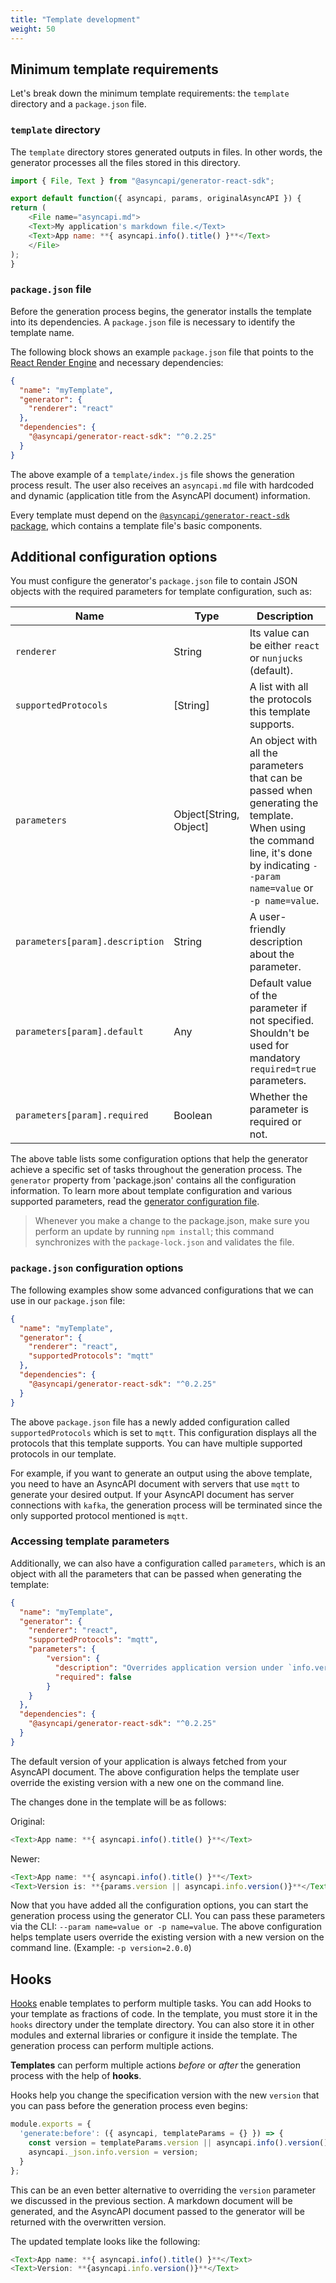 ```yaml
---
title: "Template development"
weight: 50
---
```


## Minimum template requirements

Let's break down the minimum template requirements: the `template` directory and a `package.json` file.

### `template` directory

The `template` directory stores generated outputs in files. In other words, the generator processes all the files stored in this directory.

```js
import { File, Text } from "@asyncapi/generator-react-sdk";

export default function({ asyncapi, params, originalAsyncAPI }) {
return (
    <File name="asyncapi.md">
    <Text>My application's markdown file.</Text>
    <Text>App name: **{ asyncapi.info().title() }**</Text>
    </File>
);
}
```
### `package.json` file

Before the generation process begins, the generator installs the template into its dependencies. A `package.json` file is necessary to identify the template name.

The following block shows an example `package.json` file that points to the [React Render Engine](react-render-engine.md) and necessary dependencies:

```json
{
  "name": "myTemplate",
  "generator": {
    "renderer": "react"
  },
  "dependencies": {
    "@asyncapi/generator-react-sdk": "^0.2.25"
  }
}
```

The above example of a `template/index.js` file shows the generation process result. The user also receives an `asyncapi.md` file with hardcoded and dynamic (application title from the AsyncAPI document) information.

Every template must depend on the [`@asyncapi/generator-react-sdk` package](https://github.com/asyncapi/generator-react-sdk), which contains a template file's basic components.

## Additional configuration options

You must configure the generator's `package.json` file to contain JSON objects with the required parameters for template configuration, such as:

|Name|Type|Description|
|---|---|---|
|`renderer`| String | Its value can be either `react` or `nunjucks` (default).
|`supportedProtocols`| [String] | A list with all the protocols this template supports.
|`parameters`| Object[String, Object] | An object with all the parameters that can be passed when generating the template. When using the command line, it's done by indicating `--param name=value` or `-p name=value`.
|`parameters[param].description`| String | A user-friendly description about the parameter.
|`parameters[param].default`| Any | Default value of the parameter if not specified. Shouldn't be used for mandatory `required=true` parameters.
|`parameters[param].required`| Boolean | Whether the parameter is required or not.

The above table lists some configuration options that help the generator achieve a specific set of tasks throughout the generation process. The `generator` property from 'package.json' contains all the configuration information. To learn more about template configuration and various supported parameters, read the [generator configuration file](configuration-file.md).

> Whenever you make a change to the package.json, make sure you perform an update by running `npm install`;  this command synchronizes with the `package-lock.json` and validates the file.

### `package.json` configuration options 

The following examples show some advanced configurations that we can use in our `package.json` file:

```json
{
  "name": "myTemplate",
  "generator": {
    "renderer": "react",
    "supportedProtocols": "mqtt"
  },
  "dependencies": {
    "@asyncapi/generator-react-sdk": "^0.2.25"
  }
}
```
The above `package.json` file has a newly added configuration called `supportedProtocols` which is set to `mqtt`. This configuration displays all the protocols that this template supports. You can have multiple supported protocols in our template. 

For example, if you want to generate an output using the above template, you need to have an AsyncAPI document with servers that use `mqtt` to generate your desired output. If your AsyncAPI document has server connections with `kafka`, the generation process will be terminated since the only supported protocol mentioned is `mqtt`. 

### Accessing template parameters

Additionally, we can also have a configuration called `parameters`, which is an object with all the parameters that can be passed when generating the template:

```json
{
  "name": "myTemplate",
  "generator": {
    "renderer": "react",
    "supportedProtocols": "mqtt",
    "parameters": {
        "version": {
          "description": "Overrides application version under `info.version` in the AsyncAPI document.",
          "required": false
        }
    }
  },
  "dependencies": {
    "@asyncapi/generator-react-sdk": "^0.2.25"
  }
}
```

The default version of your application is always fetched from your AsyncAPI document. The above configuration helps the template user override the existing version with a new one on the command line.

The changes done in the template will be as follows:

Original:

```js
<Text>App name: **{ asyncapi.info().title() }**</Text>
```

Newer:

```js
<Text>App name: **{ asyncapi.info().title() }**</Text>
<Text>Version is: **{params.version || asyncapi.info.version()}**</Text>
```

Now that you have added all the configuration options, you can start the generation process using the generator CLI. You can pass these parameters via the CLI: `--param name=value or -p name=value`.
The above configuration helps template users override the existing version with a new version on the command line. (Example: `-p version=2.0.0`)

## Hooks

[Hooks](hooks.md) enable templates to perform multiple tasks. You can add Hooks to your template as fractions of code. In the template, you must store it in the `hooks` directory under the template directory. You can also store it in other modules and external libraries or configure it inside the template. The generation process can perform multiple actions.

**Templates** can perform multiple actions _before_ or _after_ the generation process with the help of **hooks**.

Hooks help you change the specification version with the new `version` that you can pass before the generation process even begins:

```js
module.exports = {
  'generate:before': ({ asyncapi, templateParams = {} }) => {
    const version = templateParams.version || asyncapi.info().version();
    asyncapi._json.info.version = version;
  }
};
```
This can be an even better alternative to overriding the `version` parameter we discussed in the previous section. A markdown document will be generated, and the AsyncAPI document passed to the generator will be returned with the overwritten version.

The updated template looks like the following:

```js
<Text>App name: **{ asyncapi.info().title() }**</Text>
<Text>Version: **{asyncapi.info.version()}**</Text>
```
